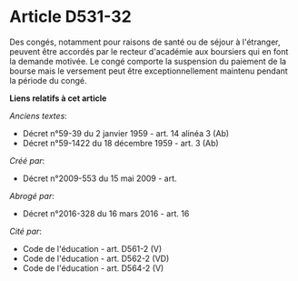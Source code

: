 # Article D531-32

Des congés, notamment pour raisons de santé ou de séjour à l'étranger, peuvent être accordés par le recteur d'académie aux
boursiers qui en font la demande motivée. Le congé comporte la suspension du paiement de la bourse mais le versement peut
être exceptionnellement maintenu pendant la période du congé.

**Liens relatifs à cet article**

_Anciens textes_:

  - Décret n°59-39 du 2 janvier 1959 - art. 14 alinéa 3 (Ab)
  - Décret n°59-1422  du 18 décembre 1959 - art. 3 (Ab)

_Créé par_:

  - Décret n°2009-553 du 15 mai 2009 - art.

_Abrogé par_:

  - Décret n°2016-328 du 16 mars 2016 - art. 16

_Cité par_:

  - Code de l'éducation - art. D561-2 (V)
  - Code de l'éducation - art. D562-2 (VD)
  - Code de l'éducation - art. D564-2 (V)

